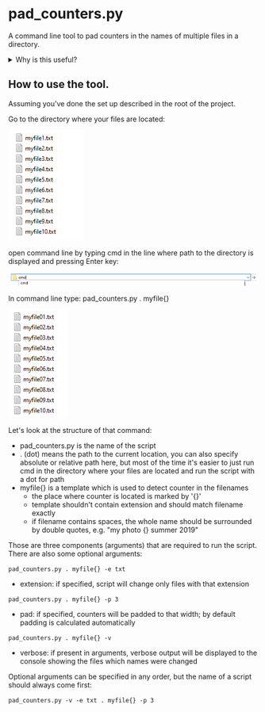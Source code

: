 # pad_counters.py

A command line tool to pad counters in the names of multiple files in a directory.

<details>
  <summary>Why is this useful?</summary>

Often when you work with a list of files in a directory, you want to be able to sort them.
If you have a list like this:
```python
filenames = [file1.txt, file2.txt,..., file10.txt]
```
you would want them to be in the same order after sorting, but if you try you'll get this:
```python
print(sorted(filenames))
[file1.txt, file10.txt, file2.txt,..., file9.txt]
```
this is not what you want to happen.
That's why it's better to have your counters padded with zeros:
```python
filenames = [file01.txt, file02.txt,..., file10.txt]
print(sorted(filenames))
[file01.txt, file02.txt, file03.txt,..., file10.txt]
```

This tool was created to make it easier to pad counters of multiple files with the same base name.
</details>

## How to use the tool.
Assuming you've done the set up described in the root of the project.

Go to the directory where your files are located:

![before padding](../pictures/pad_counter_01.png "before padding")

open command line by typing cmd in the line where path to the directory is displayed and pressing Enter key:

![run cmd](../pictures/run_cmd.png "run cmd")

In command line type: pad_counters.py . myfile{}

![after padding](../pictures/pad_counter_02.png "after padding")

Let's look at the structure of that command:
- pad_counters.py is the name of the script
- . (dot) means the path to the current location, you can also specify absolute or relative path here, but most of the time it's easier to just run cmd in the directory where your files are located and run the script with a dot for path
- myfile{} is a template which is used to detect counter in the filenames
    - the place where counter is located is marked by '{}'
    - template shouldn't contain extension and should match filename exactly
    - if filename contains spaces, the whole name should be surrounded by double quotes, e.g. "my photo {} summer 2019"

Those are three components (arguments) that are required to run the script. There are also some optional arguments:
```
pad_counters.py . myfile{} -e txt
```
- extension: if specified, script will change only files with that extension
```
pad_counters.py . myfile{} -p 3
```
- pad: if specified, counters will be padded to that width; by default padding is calculated automatically
```
pad_counters.py . myfile{} -v
```
- verbose: if present in arguments, verbose output will be displayed to the console showing the files which names were changed

Optional arguments can be specified in any order, but the name of a script should always come first:
```
pad_counters.py -v -e txt . myfile{} -p 3
```
